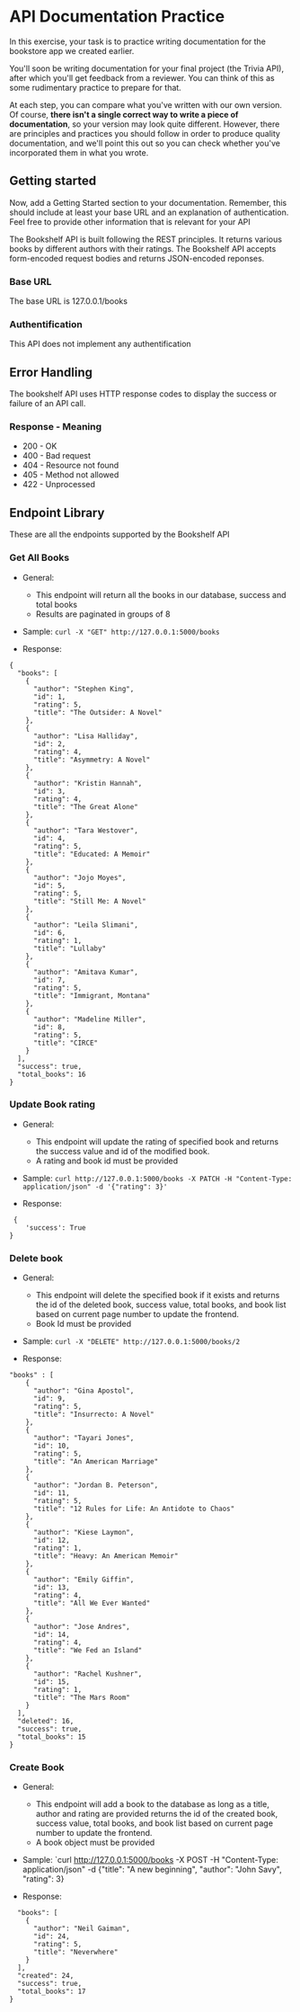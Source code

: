 # API Documentation Practice
In this exercise, your task is to practice writing documentation for the bookstore app we created earlier.

You'll soon be writing documentation for your final project (the Trivia API), after which you'll get feedback from a reviewer. You can think of this as some rudimentary practice to prepare for that.

At each step, you can compare what you've written with our own version. Of course, **there isn't a single correct way to write a piece of documentation**, so your version may look quite different. However, there are principles and practices you should follow in order to produce quality documentation, and we'll point this out so you can check whether you've incorporated them in what you wrote.

## Getting started
Now, add a Getting Started section to your documentation. Remember, this should include at least your base URL and an explanation of authentication. Feel free to provide other information that is relevant for your API

The Bookshelf API is built following the REST principles. It returns various books by different authors with their ratings. The Bookshelf API accepts form-encoded request bodies and returns JSON-encoded reponses. 

### Base URL
The base URL is 127.0.0.1/books

### Authentification
This API does not implement any authentification

## Error Handling
The bookshelf API uses HTTP response codes to display the success or failure of an API call. 

### Response - Meaning
- 200 - OK
- 400 - Bad request
- 404 - Resource not found
- 405 - Method not allowed
- 422 - Unprocessed

## Endpoint Library
These are all the endpoints supported by the Bookshelf API

### Get All Books
- General:
    - This endpoint will return all the books in our database, success and total books
    - Results are paginated in groups of 8

- Sample: `curl -X "GET" http://127.0.0.1:5000/books`

- Response:
```
{
  "books": [
    {
      "author": "Stephen King",
      "id": 1,
      "rating": 5,
      "title": "The Outsider: A Novel"
    },
    {
      "author": "Lisa Halliday",
      "id": 2,
      "rating": 4,
      "title": "Asymmetry: A Novel"
    },
    {
      "author": "Kristin Hannah",
      "id": 3,
      "rating": 4,
      "title": "The Great Alone"
    },
    {
      "author": "Tara Westover",
      "id": 4,
      "rating": 5,
      "title": "Educated: A Memoir"
    },
    {
      "author": "Jojo Moyes",
      "id": 5,
      "rating": 5,
      "title": "Still Me: A Novel"
    },
    {
      "author": "Leila Slimani",
      "id": 6,
      "rating": 1,
      "title": "Lullaby"
    },
    {
      "author": "Amitava Kumar",
      "id": 7,
      "rating": 5,
      "title": "Immigrant, Montana"
    },
    {
      "author": "Madeline Miller",
      "id": 8,
      "rating": 5,
      "title": "CIRCE"
    }
  ],
  "success": true,
  "total_books": 16
}
```
### Update Book rating
- General:
    - This endpoint will update the rating of specified book and returns the success value and id of the modified book. 
    - A rating and book id must be provided

- Sample: `curl http://127.0.0.1:5000/books -X PATCH -H "Content-Type: application/json" -d '{"rating": 3}'` 

- Response:
```
 {
    'success': True
}
```
### Delete book
- General:
    - This endpoint will delete the specified book if it exists and returns the id of the deleted book, success value, total books, and book list based on current page number to update the frontend. 
    - Book Id must be provided

- Sample: `curl -X "DELETE" http://127.0.0.1:5000/books/2`

- Response:

```
"books" : [
    {
      "author": "Gina Apostol",
      "id": 9,
      "rating": 5,
      "title": "Insurrecto: A Novel"
    },
    {
      "author": "Tayari Jones",
      "id": 10,
      "rating": 5,
      "title": "An American Marriage"
    },
    {
      "author": "Jordan B. Peterson",
      "id": 11,
      "rating": 5,
      "title": "12 Rules for Life: An Antidote to Chaos"
    },
    {
      "author": "Kiese Laymon",
      "id": 12,
      "rating": 1,
      "title": "Heavy: An American Memoir"
    },
    {
      "author": "Emily Giffin",
      "id": 13,
      "rating": 4,
      "title": "All We Ever Wanted"
    },
    {
      "author": "Jose Andres",
      "id": 14,
      "rating": 4,
      "title": "We Fed an Island"
    },
    {
      "author": "Rachel Kushner",
      "id": 15,
      "rating": 1,
      "title": "The Mars Room"
    }
  ],
  "deleted": 16,
  "success": true,
  "total_books": 15
}
```

### Create Book
- General:
    - This endpoint will add a book to the database as long as a title, author and rating are provided returns the id of the created book, success value, total books, and book list based on current page number to update the frontend.
    - A book object must be provided

- Sample: `curl http://127.0.0.1:5000/books -X POST -H "Content-Type: application/json" -d {"title": "A new beginning", "author": "John Savy", "rating": 3}

- Response:
```
  "books": [
    {
      "author": "Neil Gaiman",
      "id": 24,
      "rating": 5,
      "title": "Neverwhere"
    }
  ],
  "created": 24,
  "success": true,
  "total_books": 17
}
```